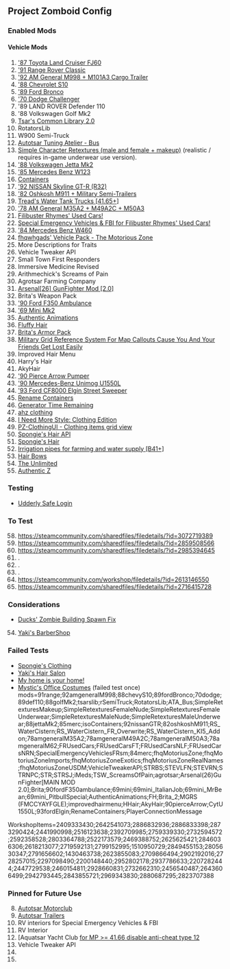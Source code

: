 ## Project Zomboid Config 


### Enabled Mods 

#### Vehicle Mods 
1. ['87 Toyota Land Cruiser FJ60](https://steamcommunity.com/sharedfiles/filedetails/?id=2489148104)
2. ['91 Range Rover Classic](https://steamcommunity.com/sharedfiles/filedetails/?id=2409333430) 
3. ['92 AM General M998 + M101A3 Cargo Trailer](https://steamcommunity.com/sharedfiles/filedetails/?id=2642541073) 
4. ['88 Chevrolet S10](https://steamcommunity.com/sharedfiles/filedetails/?id=2886832936)
5. ['89 Ford Bronco](https://steamcommunity.com/sharedfiles/filedetails/?id=2886833398)
6. ['70 Dodge Challenger](https://steamcommunity.com/sharedfiles/filedetails/?id=2873290424)
7. '89 LAND ROVER Defender 110
8. '88 Volkswagen Golf Mk2
9. [Tsar's Common Library 2.0](https://steamcommunity.com/workshop/filedetails/?id=2392709985)
10. RotatorsLib
11. W900 Semi-Truck 
12. [Autotsar Tuning Atelier - Bus](https://steamcommunity.com/sharedfiles/filedetails/?id=2592358528) 
13. [Simple Character Retextures (male and female + makeup)](https://steamcommunity.com/sharedfiles/filedetails/?id=2803364788) (realistic / requires in-game underwear use version). 
14. ['88 Volkswagen Jetta Mk2](https://steamcommunity.com/sharedfiles/filedetails/?id=2522173579)
15. ['85 Mercedes Benz W123](https://steamcommunity.com/sharedfiles/filedetails/?id=2469388752) 
16. [Containers](https://steamcommunity.com/sharedfiles/filedetails/?id=2625625421) 
17. ['92 NISSAN Skyline GT-R (R32)](https://steamcommunity.com/sharedfiles/filedetails/?id=2846036306)
18. ['82 Oshkosh M911 + Military Semi-Trailers](https://steamcommunity.com/sharedfiles/filedetails/?id=2618213077)
19. [Tread's Water Tank Trucks [41.65+]](https://steamcommunity.com/sharedfiles/filedetails/?id=2719592131)
20. ['78 AM General M35A2 + M49A2C + M50A3](https://steamcommunity.com/sharedfiles/filedetails/?id=2799152995)
21. [Filibuster Rhymes' Used Cars!](https://steamcommunity.com/sharedfiles/filedetails/?id=1510950729)
22. [Special Emergency Vehicles & FBI for Filibuster Rhymes' Used Cars!](https://steamcommunity.com/sharedfiles/filedetails/?id=2849455153) 
23. ['84 Mercedes Benz W460](https://steamcommunity.com/sharedfiles/filedetails/?id=2805630347) 
24. [fhqwhgads' Vehicle Pack - The Motorious Zone](https://steamcommunity.com/sharedfiles/filedetails/?id=2791656602)
25. More Descriptions for Traits 
26. Vehicle Tweaker API 
27. Small Town First Responders
28. Immersive Medicine Revised 
29. Arithmechick's Screams of Pain
30. Agrotsar Farming Company
31. [Arsenal[26] GunFighter Mod [2.0]](https://steamcommunity.com/sharedfiles/filedetails/?id=2297098490&searchtext=Arsenal%5B26%5D+GunFighter+Mod+%5B2.0%5D)
32. Brita's Weapon Pack
33. ['90 Ford F350 Ambulance](https://steamcommunity.com/sharedfiles/filedetails/?id=2952802178&searchtext=)
34. ['69 Mini Mk2](https://steamcommunity.com/sharedfiles/filedetails/?id=2937786633&searchtext=)
35. [Authentic Animations](https://steamcommunity.com/sharedfiles/filedetails/?id=2207282444&searchtext=authentic+animations) 
36. [Fluffy Hair](https://steamcommunity.com/sharedfiles/filedetails/?id=2447729538&searchtext=Fluffy+Hair)
37. [Brita's Armor Pack](https://steamcommunity.com/sharedfiles/filedetails/?id=2460154811&searchtext=) 
38. [Military Grid Reference System For Map Callouts Cause You And Your Friends Get Lost Easily](https://steamcommunity.com/sharedfiles/filedetails/?id=2928660831)
39. Improved Hair Menu 
40. Harry's Hair
41. AkyHair
42. ['90 Pierce Arrow Pumper](https://steamcommunity.com/sharedfiles/filedetails/?id=2942793445)
43. ['90 Mercedes-Benz Unimog U1550L](https://steamcommunity.com/sharedfiles/filedetails/?id=2843855721)
44. ['93 Ford CF8000 Elgin Street Sweeper](https://steamcommunity.com/sharedfiles/filedetails/?id=2969343830)
45. [Rename Containers](https://steamcommunity.com/sharedfiles/filedetails/?id=2880687295)
47. [Generator Time Remaining](https://steamcommunity.com/sharedfiles/filedetails/?id=2883397918)
48. [ahz clothing](https://steamcommunity.com/sharedfiles/filedetails/?id=2908013174)
49. [I Need More Style: Clothing Edition](https://steamcommunity.com/sharedfiles/filedetails/?id=2861393067)
50. [PZ-ClothingUI - Clothing items grid view](https://steamcommunity.com/sharedfiles/filedetails/?id=2695471997)
51. [Spongie's Hair API](https://steamcommunity.com/sharedfiles/filedetails/?id=3041733782)
52. [Spongie's Hair](https://steamcommunity.com/sharedfiles/filedetails/?id=2463184726)
53. [Irrigation pipes for farming and water supply [B41+]](https://steamcommunity.com/sharedfiles/filedetails/?id=2464581798)
54. [Hair Bows](https://steamcommunity.com/sharedfiles/filedetails/?id=2908747195)
55. [The Unlimited](https://steamcommunity.com/sharedfiles/filedetails/?id=2709502667)
56. [Authentic Z](https://steamcommunity.com/sharedfiles/filedetails/?id=2335368829)

### Testing 
- [Udderly Safe Login](https://steamcommunity.com/sharedfiles/filedetails/?id=2885501709)

### To Test 
58. https://steamcommunity.com/sharedfiles/filedetails/?id=3072719389
59. https://steamcommunity.com/sharedfiles/filedetails/?id=2859508566
60. https://steamcommunity.com/sharedfiles/filedetails/?id=2985394645
61.  .
62.  .
63.  .
64. https://steamcommunity.com/workshop/filedetails/?id=2613146550
65. https://steamcommunity.com/sharedfiles/filedetails/?id=2716415728
### Considerations
- [Ducks' Zombie Building Spawn Fix](https://steamcommunity.com/sharedfiles/filedetails/?id=2961467351)
54. [Yaki's BarberShop](https://steamcommunity.com/sharedfiles/filedetails/?id=2810471370)

### Failed Tests
- [Spongie's Clothing](https://steamcommunity.com/sharedfiles/filedetails/?id=2684285534) 
- [Yaki's Hair Salon](https://steamcommunity.com/sharedfiles/filedetails/?id=2761200458) 
- [My home is your home!](https://steamcommunity.com/sharedfiles/filedetails/?id=2845189410) 
- [Mystic's Office Costumes](https://steamcommunity.com/sharedfiles/filedetails/?id=2862044942) (failed test once)
mods=91range;92amgeneralM998;88chevyS10;89fordBronco;70dodge;89def110;88golfMk2;tsarslib;rSemiTruck;RotatorsLib;ATA_Bus;SimpleRetexturesMakeup;SimpleRetexturesFemaleNude;SimpleRetexturesFemaleUnderwear;SimpleRetexturesMaleNude;SimpleRetexturesMaleUnderwear;88jettaMk2;85merc;isoContainers;92nissanGTR;82oshkoshM911;RS_WaterCistern;RS_WaterCistern_FR_Overwrite;RS_WaterCistern_KI5_Addon;78amgeneralM35A2;78amgeneralM49A2C;78amgeneralM50A3;78amgeneralM62;FRUsedCars;FRUsedCarsFT;FRUsedCarsNLF;FRUsedCarsNRN;SpecialEmergencyVehiclesFRsm;84merc;fhqMotoriusZone;fhqMotoriusZoneImports;fhqMotoriusZoneExotics;fhqMotoriusZoneRealNames;fhqMotoriusZoneUSDM;VehicleTweakerAPI;STRBS;STEVLFN;STEVRN;STRNPC;STR;STRSJ;iMeds;TSW_ScreamsOfPain;agrotsar;Arsenal(26)GunFighter[MAIN MOD 2.0];Brita;90fordF350ambulance;69mini;69mini_ItalianJob;69mini_MrBean;69mini_PitbullSpecial;AuthenticAnimations;FH;Brita_2;MGRS (FMCCYAYFGLE);improvedhairmenu;HHair;AkyHair;90pierceArrow;CytU1550L;93fordElgin;RenameContainers;PlayerConnectionMessage

WorkshopItems=2409333430;2642541073;2886832936;2886833398;2873290424;2441990998;2516123638;2392709985;2759339330;2732594572;2592358528;2803364788;2522173579;2469388752;2625625421;2846036306;2618213077;2719592131;2799152995;1510950729;2849455153;2805630347;2791656602;1430463738;2623855083;2709866494;2902192016;2728257015;2297098490;2200148440;2952802178;2937786633;2207282444;2447729538;2460154811;2928660831;2732662310;2456540487;2643606499;2942793445;2843855721;2969343830;2880687295;2823707388

### Pinned for Future Use
8. [Autotsar Motorclub](https://steamcommunity.com/workshop/filedetails/?id=2778576730)
9. [Autotsar Trailers](https://steamcommunity.com/sharedfiles/filedetails/?id=2282429356) 
10. RV interiors for Special Emergency Vehicles & FBI
11. RV Interior
12. [Aquatsar Yacht Club [for MP >= 41.66 disable anti-cheat type 12](https://steamcommunity.com/sharedfiles/filedetails/?id=2392987599) 
14. Vehicle Tweaker API
15. 
16. 

